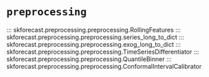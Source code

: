 # `preprocessing`

::: skforecast.preprocessing.preprocessing.RollingFeatures
::: skforecast.preprocessing.preprocessing.series_long_to_dict
::: skforecast.preprocessing.preprocessing.exog_long_to_dict
::: skforecast.preprocessing.preprocessing.TimeSeriesDifferentiator
::: skforecast.preprocessing.preprocessing.QuantileBinner
::: skforecast.preprocessing.preprocessing.ConformalIntervalCalibrator 
